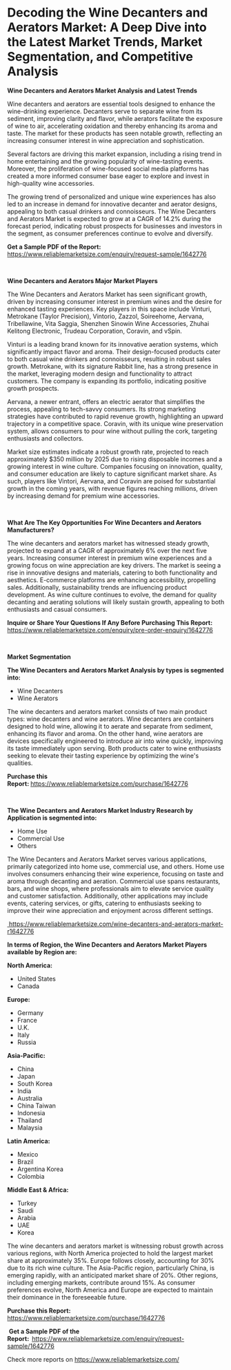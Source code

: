 <p><h1>Decoding the Wine Decanters and Aerators Market: A Deep Dive into the Latest Market Trends, Market Segmentation, and Competitive Analysis</h1></p><p><strong>Wine Decanters and Aerators Market Analysis and Latest Trends</strong></p>
<p><p>Wine decanters and aerators are essential tools designed to enhance the wine-drinking experience. Decanters serve to separate wine from its sediment, improving clarity and flavor, while aerators facilitate the exposure of wine to air, accelerating oxidation and thereby enhancing its aroma and taste. The market for these products has seen notable growth, reflecting an increasing consumer interest in wine appreciation and sophistication.</p><p>Several factors are driving this market expansion, including a rising trend in home entertaining and the growing popularity of wine-tasting events. Moreover, the proliferation of wine-focused social media platforms has created a more informed consumer base eager to explore and invest in high-quality wine accessories. </p><p>The growing trend of personalized and unique wine experiences has also led to an increase in demand for innovative decanter and aerator designs, appealing to both casual drinkers and connoisseurs. The Wine Decanters and Aerators Market is expected to grow at a CAGR of 14.2% during the forecast period, indicating robust prospects for businesses and investors in the segment, as consumer preferences continue to evolve and diversify.</p></p>
<p><strong>Get a Sample PDF of the Report:&nbsp;</strong> <a href="https://www.reliablemarketsize.com/enquiry/request-sample/1642776?utm_campaign=2759&utm_medium=2&utm_source=Github&utm_content=ia&utm_term=04042025&utm_id=wine-decanters-and-aerators">https://www.reliablemarketsize.com/enquiry/request-sample/1642776</a></p>
<p>&nbsp;</p>
<p><strong>Wine Decanters and Aerators Major Market Players</strong></p>
<p><p>The Wine Decanters and Aerators Market has seen significant growth, driven by increasing consumer interest in premium wines and the desire for enhanced tasting experiences. Key players in this space include Vinturi, Metrokane (Taylor Precision), Vintorio, Zazzol, Soireehome, Aervana, Tribellawine, Vita Saggia, Shenzhen Sinowin Wine Accessories, Zhuhai Kelitong Electronic, Trudeau Corporation, Coravin, and vSpin.</p><p>Vinturi is a leading brand known for its innovative aeration systems, which significantly impact flavor and aroma. Their design-focused products cater to both casual wine drinkers and connoisseurs, resulting in robust sales growth. Metrokane, with its signature Rabbit line, has a strong presence in the market, leveraging modern design and functionality to attract customers. The company is expanding its portfolio, indicating positive growth prospects.</p><p>Aervana, a newer entrant, offers an electric aerator that simplifies the process, appealing to tech-savvy consumers. Its strong marketing strategies have contributed to rapid revenue growth, highlighting an upward trajectory in a competitive space. Coravin, with its unique wine preservation system, allows consumers to pour wine without pulling the cork, targeting enthusiasts and collectors.</p><p>Market size estimates indicate a robust growth rate, projected to reach approximately $350 million by 2025 due to rising disposable incomes and a growing interest in wine culture. Companies focusing on innovation, quality, and consumer education are likely to capture significant market share. As such, players like Vintori, Aervana, and Coravin are poised for substantial growth in the coming years, with revenue figures reaching millions, driven by increasing demand for premium wine accessories.</p></p>
<p>&nbsp;</p>
<p><strong>What Are The Key Opportunities For Wine Decanters and Aerators Manufacturers?</strong></p>
<p><p>The wine decanters and aerators market has witnessed steady growth, projected to expand at a CAGR of approximately 6% over the next five years. Increasing consumer interest in premium wine experiences and a growing focus on wine appreciation are key drivers. The market is seeing a rise in innovative designs and materials, catering to both functionality and aesthetics. E-commerce platforms are enhancing accessibility, propelling sales. Additionally, sustainability trends are influencing product development. As wine culture continues to evolve, the demand for quality decanting and aerating solutions will likely sustain growth, appealing to both enthusiasts and casual consumers.</p></p>
<p><strong>Inquire or Share Your Questions If Any Before Purchasing This Report:</strong> <a href="https://www.reliablemarketsize.com/enquiry/pre-order-enquiry/1642776?utm_campaign=2759&utm_medium=2&utm_source=Github&utm_content=ia&utm_term=04042025&utm_id=wine-decanters-and-aerators">https://www.reliablemarketsize.com/enquiry/pre-order-enquiry/1642776</a></p>
<p>&nbsp;</p>
<p><strong>Market Segmentation</strong></p>
<p><strong>The Wine Decanters and Aerators Market Analysis by types is segmented into:</strong></p>
<p><ul><li>Wine Decanters</li><li>Wine Aerators</li></ul></p>
<p><p>The wine decanters and aerators market consists of two main product types: wine decanters and wine aerators. Wine decanters are containers designed to hold wine, allowing it to aerate and separate from sediment, enhancing its flavor and aroma. On the other hand, wine aerators are devices specifically engineered to introduce air into wine quickly, improving its taste immediately upon serving. Both products cater to wine enthusiasts seeking to elevate their tasting experience by optimizing the wine's qualities.</p></p>
<p><strong>Purchase this Report:&nbsp;</strong><a href="https://www.reliablemarketsize.com/purchase/1642776?utm_campaign=2759&utm_medium=2&utm_source=Github&utm_content=ia&utm_term=04042025&utm_id=wine-decanters-and-aerators">https://www.reliablemarketsize.com/purchase/1642776</a></p>
<p>&nbsp;</p>
<p><strong>The Wine Decanters and Aerators Market Industry Research by Application is segmented into:</strong></p>
<p><ul><li>Home Use</li><li>Commercial Use</li><li>Others</li></ul></p>
<p><p>The Wine Decanters and Aerators Market serves various applications, primarily categorized into home use, commercial use, and others. Home use involves consumers enhancing their wine experience, focusing on taste and aroma through decanting and aeration. Commercial use spans restaurants, bars, and wine shops, where professionals aim to elevate service quality and customer satisfaction. Additionally, other applications may include events, catering services, or gifts, catering to enthusiasts seeking to improve their wine appreciation and enjoyment across different settings.</p></p>
<p><a href="https://www.reliablemarketsize.com/wine-decanters-and-aerators-market-r1642776?utm_campaign=2759&utm_medium=2&utm_source=Github&utm_content=ia&utm_term=04042025&utm_id=wine-decanters-and-aerators">&nbsp;https://www.reliablemarketsize.com/wine-decanters-and-aerators-market-r1642776</a></p>
<p><strong>In terms of Region, the Wine Decanters and Aerators Market Players available by Region are:</strong></p>
<p>
    <p> <strong> North America: </strong>
        <ul>
            <li>United States</li>
            <li>Canada</li>
        </ul>
        </p> 
    <p> <strong> Europe: </strong>
        <ul>
            <li>Germany</li>
            <li>France</li>
            <li>U.K.</li>
            <li>Italy</li>
            <li>Russia</li>
        </ul>
        </p> 
    <p> <strong> Asia-Pacific: </strong>
        <ul>
            <li>China</li>
            <li>Japan</li>
            <li>South Korea</li>
            <li>India</li>
            <li>Australia</li>
            <li>China Taiwan</li>
            <li>Indonesia</li>
            <li>Thailand</li>
            <li>Malaysia</li>
        </ul>
        </p> 
    <p> <strong> Latin America: </strong>
        <ul>
            <li>Mexico</li>
            <li>Brazil</li>
            <li>Argentina Korea</li>
            <li>Colombia</li>
        </ul>
        </p> 
    <p> <strong> Middle East & Africa: </strong>
        <ul>
            <li>Turkey</li>
            <li>Saudi</li>
            <li>Arabia</li>
            <li>UAE</li>
            <li>Korea</li>
        </ul>
    </p>
    </p>
<p><p>The wine decanters and aerators market is witnessing robust growth across various regions, with North America projected to hold the largest market share at approximately 35%. Europe follows closely, accounting for 30% due to its rich wine culture. The Asia-Pacific region, particularly China, is emerging rapidly, with an anticipated market share of 20%. Other regions, including emerging markets, contribute around 15%. As consumer preferences evolve, North America and Europe are expected to maintain their dominance in the foreseeable future.</p></p>
<p><strong>Purchase this Report: </strong><a href="https://www.reliablemarketsize.com/purchase/1642776?utm_campaign=2759&utm_medium=2&utm_source=Github&utm_content=ia&utm_term=04042025&utm_id=wine-decanters-and-aerators">https://www.reliablemarketsize.com/purchase/1642776</a></p>
<p>&nbsp;<strong>Get a Sample PDF of the Report:&nbsp;&nbsp;</strong><a href="https://www.reliablemarketsize.com/enquiry/request-sample/1642776?utm_campaign=2759&utm_medium=2&utm_source=Github&utm_content=ia&utm_term=04042025&utm_id=wine-decanters-and-aerators">https://www.reliablemarketsize.com/enquiry/request-sample/1642776</a></p>
<p><strong></strong></p>
<p>Check more reports on <a href="https://www.reliablemarketsize.com/?utm_campaign=2759&utm_medium=2&utm_source=Github&utm_content=ia&utm_term=04042025&utm_id=wine-decanters-and-aerators">https://www.reliablemarketsize.com/</a></p>